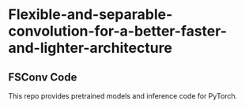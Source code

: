 # Flexible-and-separable-convolution-for-a-better-faster-and-lighter-architecture

## FSConv Code
This repo provides pretrained models and inference code for PyTorch.

